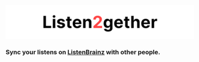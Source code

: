 ![Listen2gether](docs/banner.png)

### Sync your listens on [ListenBrainz](https://listenbrainz.org) with other people.

